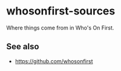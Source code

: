 # whosonfirst-sources

Where things come from in Who's On First.

## See also

* https://github.com/whosonfirst
